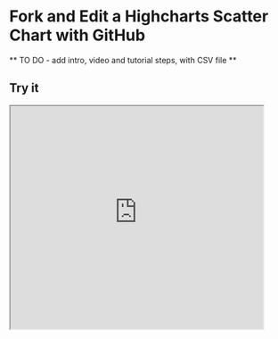 # Fork and Edit a Highcharts Scatter Chart with GitHub

** TO DO  - add intro, video and tutorial steps, with CSV file **

## Try it
<iframe src="https://jackdougherty.github.io/highcharts-scatter-csv/index.html" width="90%" height=400><iframe>


Advantages:
- more control to customize and host data visualizations on any web server
- no usage fee for non-commercial use….see below
Disadvantage: dependent on Highcharts code library

Also, note that Highcharts is open-source code, and free for individual, school, and non-profit use.
If commercial use, then you’ll need to purchase a license
http://www.highcharts.com/products/highcharts


Upload a NEW data.csv file, in the proper format for your Highcharts visualization, into your GitHub account. Feel free to download this sample data (ct school districts…), which you will need to modify slightly to match the proper format. Or use your own data.

Insert a proper title, labels, source info. . .
